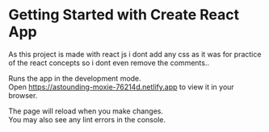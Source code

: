 # Getting Started with Create React App
As this project is made with react js i dont add any css as it was for practice of the react concepts so i dont even remove the comments..

Runs the app in the development mode.\
Open https://astounding-moxie-76214d.netlify.app to view it in your browser.

The page will reload when you make changes.\
You may also see any lint errors in the console.
